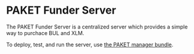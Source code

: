 PAKET Funder Server
===================

The PAKET Funder Server is a centralized server which provides a simple way to
purchace BUL and XLM.

To deploy, test, and run the server, use [the PAKET manager bundle](/paket-core/manager).
